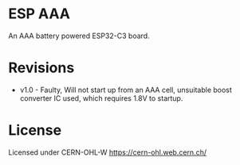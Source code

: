 # ESP AAA

An AAA battery powered ESP32-C3 board.

# Revisions

* v1.0 - Faulty, Will not start up from an AAA cell, unsuitable boost converter IC used, which requires 1.8V to startup.

# License

Licensed under CERN-OHL-W 
https://cern-ohl.web.cern.ch/